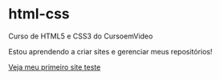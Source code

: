 # html-css
 Curso de HTML5 e CSS3 do CursoemVideo

 Estou aprendendo a criar sites e gerenciar meus repositórios!

 <a href="https://th-silveira-soares.github.io/html-css/desafios/d010/android.html">Veja meu primeiro site teste</a>
